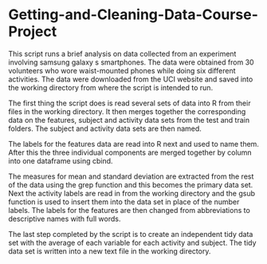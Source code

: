 # Getting-and-Cleaning-Data-Course-Project
This script runs a brief analysis on data collected from an experiment involving samsung galaxy s smartphones. The data were obtained from 30 volunteers who wore waist-mounted phones while doing six different activities. The data were downloaded from the UCI website and saved into the working directory from where the script is intended to run.

The first thing the script does is read several sets of data into R from their files in the working directory. It then merges together the corresponding data on the features, subject and activity data sets from the test and train folders. The subject and activity data sets are then named. 

The labels for the features data are read into R next and used to name them. After this the three individual components are merged together by column into one dataframe using cbind.

The measures for mean and standard deviation are extracted from the rest of the data using the grep function and this becomes the primary data set. Next the activity labels are read in from the working directory and the gsub function is used to insert them into the data set in place of the number labels. The labels for the features are then changed from abbreviations to descriptive names with full words. 

The last step completed by the script is to create an independent tidy data set with the average of each variable for each activity and subject. The tidy data set is written into a new text file in the working directory.

